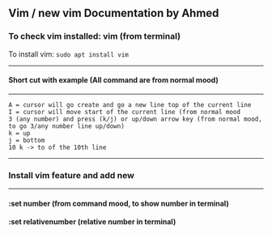 ## Vim / new vim Documentation by Ahmed

### To check vim installed: vim (from  terminal)
To install vim: ```sudo apt install vim```

------------------------------------
#### Short cut with example (All command are from normal mood)
------------------------------------
```
A = cursor will go create and go a new line top of the current line
I = cursor will move start of the current line (from normal mood
3 (any number) and press (k/j) or up/down arrow key (from normal mood, to go 3/any number line up/down)
k = up
j = bottom
10 k -> to of the 10th line
```
  
 
-------------------------------------
### Install vim feature and add new
-------------------------------------
#### :set number (from command mood, to show number in terminal)
#### :set relativenumber (relative number in terminal)
